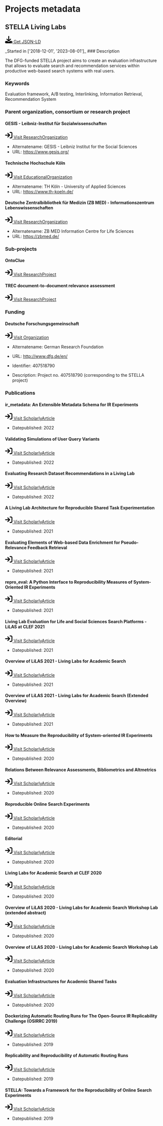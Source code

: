 # Projects metadata

## STELLA Living Labs

<p><img src = "/images/get.svg" alt="Get JSON-LD"/><a href="https://raw.githubusercontent.com/zbmed-semtec/zbmed-semtec.github.io/main/metadata\projects\2018_STELLA.json" target="_blank"> Get JSON-LD</a></p>
_Started in ['2018-12-01', '2023-08-01']_
### Description

The DFG-funded STELLA project aims to create an evaluation infrastructure that allows to evaluate search and recommendation services within productive web-based search systems with real users.
### Keywords

Evaluation framework, A/B testing, Interlinking, Information Retrieval, Recommendation System
### Parent organization, consortium or research project

#### GESIS - Leibniz-Institut für Sozialwissenschaften

<a href="https://ror.org/018afyw53" target="_blank"><img src = "/images/visit.svg" alt="Visit URL"/> Visit ResearchOrganization</a>

- Alternatename: GESIS - Leibniz Institut for the Social Sciences
- URL: <a href="https://www.gesis.org/" target="_blank">https://www.gesis.org/</a>

#### Technische Hochschule Köln

<a href="https://ror.org/014nnvj65" target="_blank"><img src = "/images/visit.svg" alt="Visit URL"/> Visit EducationalOrganization</a>

- Alternatename: TH Köln - University of Applied Sciences 
- URL: <a href="https://www.th-koeln.de/" target="_blank">https://www.th-koeln.de/</a>

#### Deutsche Zentralbibliothek für Medizin (ZB MED) - Informationszentrum Lebenswissenschaften

<a href="https://ror.org/0259fwx54" target="_blank"><img src = "/images/visit.svg" alt="Visit URL"/> Visit ResearchOrganization</a>

- Alternatename: ZB MED Information Centre for Life Sciences
- URL: <a href="https://zbmed.de/" target="_blank">https://zbmed.de/</a>

### Sub-projects

#### OntoClue

<a href="https://zbmed-semtec.github.io/projects/2021_OntoClue" target="_blank"><img src = "/images/visit.svg" alt="Visit URL"/> Visit ResearchProject</a>

#### TREC document-to-document relevance assessment

<a href="https://zbmed-semtec.github.io/projects/2022_TREC_doc2doc" target="_blank"><img src = "/images/visit.svg" alt="Visit URL"/> Visit ResearchProject</a>

### Funding

#### Deutsche Forschungsgemeinschaft

<a href="https://ror.org/018mejw64" target="_blank"><img src = "/images/visit.svg" alt="Visit URL"/> Visit Organization</a>

- Alternatename: German Research Foundation
- URL: <a href="http://www.dfg.de/en/" target="_blank">http://www.dfg.de/en/</a>

- Identifier: 407518790
- Description: Project no. 407518790 (corresponding to the STELLA project)
### Publications

#### ir_metadata: An Extensible Metadata Schema for IR Experiments

<a href="https://epub.uni-regensburg.de/44953/1/isi_breuer_schaer.pdf" target="_blank"><img src = "/images/visit.svg" alt="Visit URL"/> Visit ScholarlyArticle</a>

- Datepublished: 2022
#### Validating Simulations of User Query Variants

<a href="https://doi.org/10.1007/978-3-030-99736-66" target="_blank"><img src = "/images/visit.svg" alt="Visit URL"/> Visit ScholarlyArticle</a>

- Datepublished: 2022
#### Evaluating Research Dataset Recommendations in a Living Lab

<a href="https://doi.org/10.1007/978-3-031-13643-6_11" target="_blank"><img src = "/images/visit.svg" alt="Visit URL"/> Visit ScholarlyArticle</a>

- Datepublished: 2022
#### A Living Lab Architecture for Reproducible Shared Task Experimentation

<a href="https://epub.uni-regensburg.de/44953/1/isi_breuer_schaer.pdf" target="_blank"><img src = "/images/visit.svg" alt="Visit URL"/> Visit ScholarlyArticle</a>

- Datepublished: 2021
#### Evaluating Elements of Web-based Data Enrichment for Pseudo-Relevance Feedback Retrieval

<a href="https://doi.org/10.1007/978-3-030-85251-1_5" target="_blank"><img src = "/images/visit.svg" alt="Visit URL"/> Visit ScholarlyArticle</a>

- Datepublished: 2021
#### repro_eval: A Python Interface to Reproducibility Measures of System-Oriented IR Experiments

<a href="https://doi.org/10.1007/978-3-030-72240-151" target="_blank"><img src = "/images/visit.svg" alt="Visit URL"/> Visit ScholarlyArticle</a>

- Datepublished: 2021
#### Living Lab Evaluation for Life and Social Sciences Search Platforms - LiLAS at CLEF 2021

<a href="https://doi.org/10.1007/978-3-030-72240-177" target="_blank"><img src = "/images/visit.svg" alt="Visit URL"/> Visit ScholarlyArticle</a>

- Datepublished: 2021
#### Overview of LiLAS 2021 - Living Labs for Academic Search

<a href="https://doi.org/10.1007/978-3-030-85251-1_25" target="_blank"><img src = "/images/visit.svg" alt="Visit URL"/> Visit ScholarlyArticle</a>

- Datepublished: 2021
#### Overview of LiLAS 2021 - Living Labs for Academic Search (Extended Overview)

<a href="https://ceur-ws.org/Vol-2936/paper-143.pdf" target="_blank"><img src = "/images/visit.svg" alt="Visit URL"/> Visit ScholarlyArticle</a>

- Datepublished: 2021
#### How to Measure the Reproducibility of System-oriented IR Experiments

<a href="http://dblp.uni-trier.de/db/conf/sigir/sigir2020.html#Breuer0FMSSS20" target="_blank"><img src = "/images/visit.svg" alt="Visit URL"/> Visit ScholarlyArticle</a>

- Datepublished: 2020
#### Relations Between Relevance Assessments, Bibliometrics and Altmetrics

<a href="http://ceur-ws.org/Vol-2591/paper-10.pdf" target="_blank"><img src = "/images/visit.svg" alt="Visit URL"/> Visit ScholarlyArticle</a>

- Datepublished: 2020
#### Reproducible Online Search Experiments

<a href="https://doi.org/10.1007/978-3-030-45442-5_77" target="_blank"><img src = "/images/visit.svg" alt="Visit URL"/> Visit ScholarlyArticle</a>

- Datepublished: 2020
#### Editorial

<a href="https://doi.org/10.1007/s13222-020-00338-8" target="_blank"><img src = "/images/visit.svg" alt="Visit URL"/> Visit ScholarlyArticle</a>

- Datepublished: 2020
#### Living Labs for Academic Search at CLEF 2020

<a href="https://doi.org/10.1007/978-3-030-45442-5_75" target="_blank"><img src = "/images/visit.svg" alt="Visit URL"/> Visit ScholarlyArticle</a>

- Datepublished: 2020
#### Overview of LiLAS 2020 - Living Labs for Academic Search Workshop Lab (extended abstract)

<a href="https://ceur-ws.org/Vol-2696/paper_273.pdf" target="_blank"><img src = "/images/visit.svg" alt="Visit URL"/> Visit ScholarlyArticle</a>

- Datepublished: 2020
#### Overview of LiLAS 2020 - Living Labs for Academic Search Workshop Lab

<a href="https://doi.org/10.1007/978-3-030-58219-7_24" target="_blank"><img src = "/images/visit.svg" alt="Visit URL"/> Visit ScholarlyArticle</a>

- Datepublished: 2020
#### Evaluation Infrastructures for Academic Shared Tasks

<a href="https://doi.org/10.1007/s13222-020-00335-x" target="_blank"><img src = "/images/visit.svg" alt="Visit URL"/> Visit ScholarlyArticle</a>

- Datepublished: 2020
#### Dockerizing Automatic Routing Runs for The Open-Source IR Replicability Challenge (OSIRRC 2019)

<a href="https://ceur-ws.org/Vol-2409/docker03.pdf" target="_blank"><img src = "/images/visit.svg" alt="Visit URL"/> Visit ScholarlyArticle</a>

- Datepublished: 2019
#### Replicability and Reproducibility of Automatic Routing Runs

<a href="http://ceur-ws.org/Vol-2380/paper_84.pdf" target="_blank"><img src = "/images/visit.svg" alt="Visit URL"/> Visit ScholarlyArticle</a>

- Datepublished: 2019
#### STELLA: Towards a Framework for the Reproducibility of Online Search Experiments

<a href="http://ceur-ws.org/Vol-2409/position01.pdf" target="_blank"><img src = "/images/visit.svg" alt="Visit URL"/> Visit ScholarlyArticle</a>

- Datepublished: 2019


<script type="application/ld+json">
{
  "@context": "https://schema.org/",
  "@id": "https://zbmed-semtec.github.io/projects/2028_STELLA",
  "@type": "ResearchProject",
  "name": "STELLA Living Labs",
  "foundingDate": [
    "2018-12-01",
    "2023-08-01"
  ],
  "description": "The DFG-funded STELLA project aims to create an evaluation infrastructure that allows to evaluate search and recommendation services within productive web-based search systems with real users.",
  "keywords": "Evaluation framework, A/B testing, Interlinking, Information Retrieval, Recommendation System",
  "parentOrganization": [
    {
      "@type": "ResearchOrganization",
      "@id": "https://ror.org/018afyw53",
      "name": "GESIS - Leibniz-Institut f\u00fcr Sozialwissenschaften",
      "alternateName": "GESIS - Leibniz Institut for the Social Sciences",
      "url": "https://www.gesis.org/"
    },
    {
      "@type": "EducationalOrganization",
      "@id": "https://ror.org/014nnvj65",
      "name": "Technische Hochschule K\u00f6ln",
      "alternateName": "TH K\u00f6ln - University of Applied Sciences ",
      "url": "https://www.th-koeln.de/"
    },
    {
      "@type": "ResearchOrganization",
      "@id": "https://ror.org/0259fwx54",
      "name": "Deutsche Zentralbibliothek f\u00fcr Medizin (ZB MED) - Informationszentrum Lebenswissenschaften",
      "alternateName": "ZB MED Information Centre for Life Sciences",
      "url": "https://zbmed.de/"
    }
  ],
  "subOrganization": [
    {
      "@type": "ResearchProject",
      "@id": "https://zbmed-semtec.github.io/projects/2021_OntoClue",
      "name": "OntoClue"
    },
    {
      "@type": "ResearchProject",
      "@id": "https://zbmed-semtec.github.io/projects/2022_TREC_doc2doc",
      "name": "TREC document-to-document relevance assessment"
    }
  ],
  "funding": [
    {
      "@type": "Grant",
      "funder": {
        "@type": "Organization",
        "@id": "https://ror.org/018mejw64",
        "name": "Deutsche Forschungsgemeinschaft",
        "alternateName": "German Research Foundation",
        "url": "http://www.dfg.de/en/"
      },
      "identifier": "407518790",
      "description": "Project no. 407518790 (corresponding to the STELLA project)"
    }
  ],
  "knowsAbout": [
    {
      "@type": "ScholarlyArticle",
      "@id": "https://epub.uni-regensburg.de/44953/1/isi_breuer_schaer.pdf",
      "name": "ir_metadata: An Extensible Metadata Schema for IR Experiments",
      "datePublished": "2022"
    },
    {
      "@type": "ScholarlyArticle",
      "@id": "https://doi.org/10.1007/978-3-030-99736-66",
      "name": "Validating Simulations of User Query Variants",
      "datePublished": "2022"
    },
    {
      "@type": "ScholarlyArticle",
      "@id": "https://doi.org/10.1007/978-3-031-13643-6_11",
      "name": "Evaluating Research Dataset Recommendations in a Living Lab",
      "datePublished": "2022"
    },
    {
      "@type": "ScholarlyArticle",
      "@id": "https://epub.uni-regensburg.de/44953/1/isi_breuer_schaer.pdf",
      "name": "A Living Lab Architecture for Reproducible Shared Task Experimentation",
      "datePublished": "2021"
    },
    {
      "@type": "ScholarlyArticle",
      "@id": "https://doi.org/10.1007/978-3-030-85251-1_5",
      "name": "Evaluating Elements of Web-based Data Enrichment for Pseudo-Relevance Feedback Retrieval",
      "datePublished": "2021"
    },
    {
      "@type": "ScholarlyArticle",
      "@id": "https://doi.org/10.1007/978-3-030-72240-151",
      "name": "repro_eval: A Python Interface to Reproducibility Measures of System-Oriented IR Experiments",
      "datePublished": "2021"
    },
    {
      "@type": "ScholarlyArticle",
      "@id": "https://doi.org/10.1007/978-3-030-72240-177",
      "name": "Living Lab Evaluation for Life and Social Sciences Search Platforms - LiLAS at CLEF 2021",
      "datePublished": "2021"
    },
    {
      "@type": "ScholarlyArticle",
      "@id": "https://doi.org/10.1007/978-3-030-85251-1_25",
      "name": "Overview of LiLAS 2021 - Living Labs for Academic Search",
      "datePublished": "2021"
    },
    {
      "@type": "ScholarlyArticle",
      "@id": "https://ceur-ws.org/Vol-2936/paper-143.pdf",
      "name": "Overview of LiLAS 2021 - Living Labs for Academic Search (Extended Overview)",
      "datePublished": "2021"
    },
    {
      "@type": "ScholarlyArticle",
      "@id": "http://dblp.uni-trier.de/db/conf/sigir/sigir2020.html#Breuer0FMSSS20",
      "name": "How to Measure the Reproducibility of System-oriented IR Experiments",
      "datePublished": "2020"
    },
    {
      "@type": "ScholarlyArticle",
      "@id": "http://ceur-ws.org/Vol-2591/paper-10.pdf",
      "name": "Relations Between Relevance Assessments, Bibliometrics and Altmetrics",
      "datePublished": "2020"
    },
    {
      "@type": "ScholarlyArticle",
      "@id": "https://doi.org/10.1007/978-3-030-45442-5_77",
      "name": "Reproducible Online Search Experiments",
      "datePublished": "2020"
    },
    {
      "@type": "ScholarlyArticle",
      "@id": "https://doi.org/10.1007/s13222-020-00338-8",
      "name": "Editorial",
      "datePublished": "2020"
    },
    {
      "@type": "ScholarlyArticle",
      "@id": "https://doi.org/10.1007/978-3-030-45442-5_75",
      "name": "Living Labs for Academic Search at CLEF 2020",
      "datePublished": "2020"
    },
    {
      "@type": "ScholarlyArticle",
      "@id": "https://ceur-ws.org/Vol-2696/paper_273.pdf",
      "name": "Overview of LiLAS 2020 - Living Labs for Academic Search Workshop Lab (extended abstract)",
      "datePublished": "2020"
    },
    {
      "@type": "ScholarlyArticle",
      "@id": "https://doi.org/10.1007/978-3-030-58219-7_24",
      "name": "Overview of LiLAS 2020 - Living Labs for Academic Search Workshop Lab",
      "datePublished": "2020"
    },
    {
      "@type": "ScholarlyArticle",
      "@id": "https://doi.org/10.1007/s13222-020-00335-x",
      "name": "Evaluation Infrastructures for Academic Shared Tasks",
      "datePublished": "2020"
    },
    {
      "@type": "ScholarlyArticle",
      "@id": "https://ceur-ws.org/Vol-2409/docker03.pdf",
      "name": "Dockerizing Automatic Routing Runs for The Open-Source IR Replicability Challenge (OSIRRC 2019)",
      "datePublished": "2019"
    },
    {
      "@type": "ScholarlyArticle",
      "@id": "http://ceur-ws.org/Vol-2380/paper_84.pdf",
      "name": "Replicability and Reproducibility of Automatic Routing Runs",
      "datePublished": "2019"
    },
    {
      "@type": "ScholarlyArticle",
      "@id": "http://ceur-ws.org/Vol-2409/position01.pdf",
      "name": "STELLA: Towards a Framework for the Reproducibility of Online Search Experiments",
      "datePublished": "2019"
    }
  ]
}
</script>

